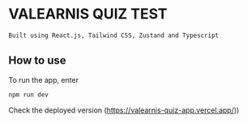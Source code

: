 # VALEARNIS QUIZ TEST

```bash
Built using React.js, Tailwind CSS, Zustand and Typescript
```

## How to use

To run the app, enter

```bash
npm run dev
```

Check the deployed version (https://valearnis-quiz-app.vercel.app/))
